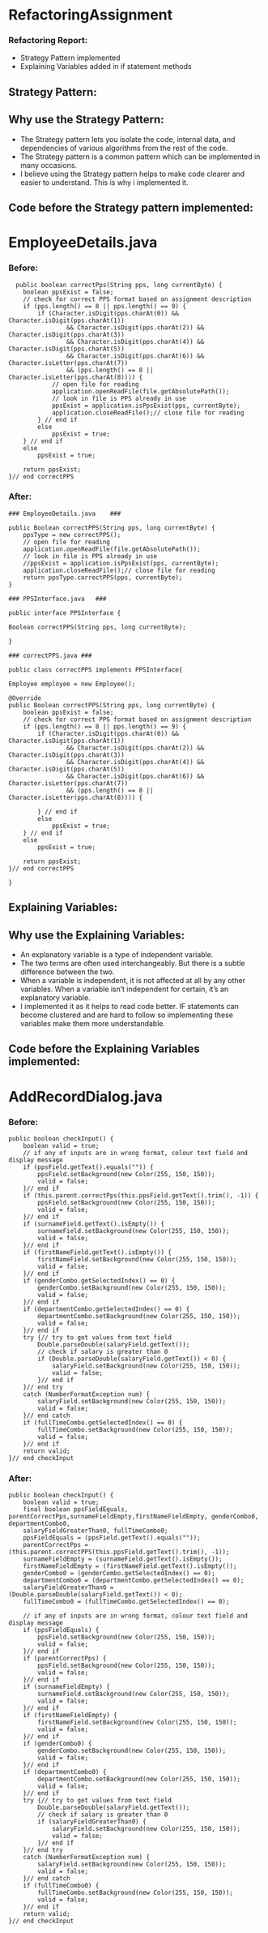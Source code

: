 # RefactoringAssignment

### Refactoring Report:

- Strategy Pattern implemented
- Explaining Variables added in if statement methods


## Strategy Pattern:

## Why use the Strategy Pattern:
  - The Strategy pattern lets you isolate the code, internal data, and dependencies of various algorithms from the rest of the code.
  - The Strategy pattern is a common pattern which can be implemented in many occasions. 
  - I believe using the Strategy pattern helps to make code clearer and easier to understand. This is why i implemented it.
  
  ## Code before the Strategy pattern implemented:
  
  # EmployeeDetails.java
   ### Before:
      public boolean correctPps(String pps, long currentByte) {
		boolean ppsExist = false;
		// check for correct PPS format based on assignment description
		if (pps.length() == 8 || pps.length() == 9) {
			if (Character.isDigit(pps.charAt(0)) && Character.isDigit(pps.charAt(1))
					&& Character.isDigit(pps.charAt(2))	&& Character.isDigit(pps.charAt(3)) 
					&& Character.isDigit(pps.charAt(4))	&& Character.isDigit(pps.charAt(5)) 
					&& Character.isDigit(pps.charAt(6))	&& Character.isLetter(pps.charAt(7))
					&& (pps.length() == 8 || Character.isLetter(pps.charAt(8)))) {
				// open file for reading
				application.openReadFile(file.getAbsolutePath());
				// look in file is PPS already in use
				ppsExist = application.isPpsExist(pps, currentByte);
				application.closeReadFile();// close file for reading
			} // end if
			else
				ppsExist = true;
		} // end if
		else
			ppsExist = true;

		return ppsExist;
	}// end correctPPS
	
   ### After:
   	###	EmployeeDetails.java	###
	
	public Boolean correctPPS(String pps, long currentByte) {
		ppsType = new correctPPS();
		// open file for reading
		application.openReadFile(file.getAbsolutePath());
		// look in file is PPS already in use
		//ppsExist = application.isPpsExist(pps, currentByte);
		application.closeReadFile();// close file for reading
		return ppsType.correctPPS(pps, currentByte);
	}
	
	###	PPSInterface.java	###
	
	public interface PPSInterface {

	Boolean correctPPS(String pps, long currentByte);
	
	}

	###	correctPPS.java	###
	
	public class correctPPS implements PPSInterface{
	
	Employee employee = new Employee();

	@Override
	public Boolean correctPPS(String pps, long currentByte) {
		boolean ppsExist = false;
		// check for correct PPS format based on assignment description
		if (pps.length() == 8 || pps.length() == 9) {
			if (Character.isDigit(pps.charAt(0)) && Character.isDigit(pps.charAt(1))
					&& Character.isDigit(pps.charAt(2))	&& Character.isDigit(pps.charAt(3)) 
					&& Character.isDigit(pps.charAt(4))	&& Character.isDigit(pps.charAt(5)) 
					&& Character.isDigit(pps.charAt(6))	&& Character.isLetter(pps.charAt(7))
					&& (pps.length() == 8 || Character.isLetter(pps.charAt(8)))) {
				
			} // end if
			else
				ppsExist = true;
		} // end if
		else
			ppsExist = true;

		return ppsExist;
	}// end correctPPS

	}



## Explaining Variables:

## Why use the Explaining Variables:
   - An explanatory variable is a type of independent variable.
   - The two terms are often used interchangeably. But there is a subtle difference between the two. 
   - When a variable is independent, it is not affected at all by any other variables. When a variable isn’t independent for certain, it’s an explanatory variable.
   - I implemented it as it helps to read code better. IF statements can become clustered and are hard to follow so implementing these variables make them more understandable.

 ## Code before the Explaining Variables implemented:
 
  # AddRecordDialog.java
   ### Before:
   
    public boolean checkInput() {
		boolean valid = true;
		// if any of inputs are in wrong format, colour text field and display message
		if (ppsField.getText().equals("")) {
			ppsField.setBackground(new Color(255, 150, 150));
			valid = false;
		}// end if
		if (this.parent.correctPps(this.ppsField.getText().trim(), -1)) {
			ppsField.setBackground(new Color(255, 150, 150));
			valid = false;
		}// end if
		if (surnameField.getText().isEmpty()) {
			surnameField.setBackground(new Color(255, 150, 150));
			valid = false;
		}// end if
		if (firstNameField.getText().isEmpty()) {
			firstNameField.setBackground(new Color(255, 150, 150));
			valid = false;
		}// end if
		if (genderCombo.getSelectedIndex() == 0) {
			genderCombo.setBackground(new Color(255, 150, 150));
			valid = false;
		}// end if
		if (departmentCombo.getSelectedIndex() == 0) {
			departmentCombo.setBackground(new Color(255, 150, 150));
			valid = false;
		}// end if
		try {// try to get values from text field
			Double.parseDouble(salaryField.getText());
			// check if salary is greater than 0
			if (Double.parseDouble(salaryField.getText()) < 0) {
				salaryField.setBackground(new Color(255, 150, 150));
				valid = false;
			}// end if
		}// end try
		catch (NumberFormatException num) {
			salaryField.setBackground(new Color(255, 150, 150));
			valid = false;
		}// end catch
		if (fullTimeCombo.getSelectedIndex() == 0) {
			fullTimeCombo.setBackground(new Color(255, 150, 150));
			valid = false;
		}// end if
		return valid;
	}// end checkInput

	
 ### After:
 
 	public boolean checkInput() {
		boolean valid = true;
		final boolean ppsFieldEquals, parentCorrectPps,surnameFieldEmpty,firstNameFieldEmpty, genderCombo0, departmentCombo0,
		salaryFieldGreaterThan0, fullTimeCombo0;
		ppsFieldEquals = (ppsField.getText().equals(""));
		parentCorrectPps = (this.parent.correctPPS(this.ppsField.getText().trim(), -1));
		surnameFieldEmpty = (surnameField.getText().isEmpty());
		firstNameFieldEmpty = (firstNameField.getText().isEmpty());
		genderCombo0 = (genderCombo.getSelectedIndex() == 0);
		departmentCombo0 = (departmentCombo.getSelectedIndex() == 0);
		salaryFieldGreaterThan0 = (Double.parseDouble(salaryField.getText()) < 0);
		fullTimeCombo0 = (fullTimeCombo.getSelectedIndex() == 0);
		
		// if any of inputs are in wrong format, colour text field and display message
		if (ppsFieldEquals) {
			ppsField.setBackground(new Color(255, 150, 150));
			valid = false;
		}// end if
		if (parentCorrectPps) {
			ppsField.setBackground(new Color(255, 150, 150));
			valid = false;
		}// end if
		if (surnameFieldEmpty) {
			surnameField.setBackground(new Color(255, 150, 150));
			valid = false;
		}// end if
		if (firstNameFieldEmpty) {
			firstNameField.setBackground(new Color(255, 150, 150));
			valid = false;
		}// end if
		if (genderCombo0) {
			genderCombo.setBackground(new Color(255, 150, 150));
			valid = false;
		}// end if
		if (departmentCombo0) {
			departmentCombo.setBackground(new Color(255, 150, 150));
			valid = false;
		}// end if
		try {// try to get values from text field
			Double.parseDouble(salaryField.getText());
			// check if salary is greater than 0
			if (salaryFieldGreaterThan0) {
				salaryField.setBackground(new Color(255, 150, 150));
				valid = false;
			}// end if
		}// end try
		catch (NumberFormatException num) {
			salaryField.setBackground(new Color(255, 150, 150));
			valid = false;
		}// end catch
		if (fullTimeCombo0) {
			fullTimeCombo.setBackground(new Color(255, 150, 150));
			valid = false;
		}// end if
		return valid;
	}// end checkInput

